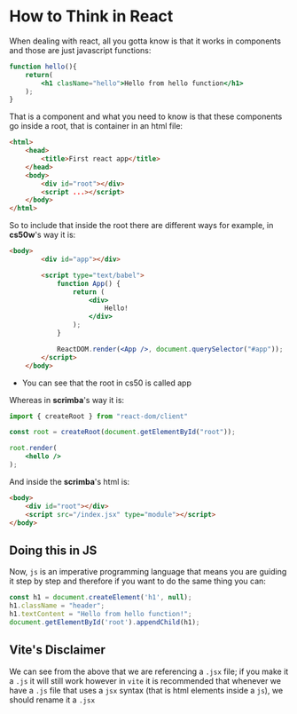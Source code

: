 # How to Think in React
When dealing with react, all you gotta know is that it works in components and those are just javascript functions:
```jsx
function hello(){
    return(
        <h1 clasName="hello">Hello from hello function</h1>
    );
}
```
That is a component and what you need to know is that these components go inside a root, that is container in an html file:
```html
<html>
    <head>
        <title>First react app</title>
    </head>
    <body>
        <div id="root"></div>
        <script ...></script>
    </body>
</html>
```
So to include that inside the root there are different ways for example, in **cs50w**'s way it is:
```html
<body>
        <div id="app"></div>

        <script type="text/babel">
            function App() {
                return (
                    <div>
                        Hello!
                    </div>
                );
            }

            ReactDOM.render(<App />, document.querySelector("#app"));
        </script>
    </body>
```
- You can see that the root in cs50 is called app

Whereas in **scrimba**'s way it is:
```jsx
import { createRoot } from "react-dom/client"

const root = createRoot(document.getElementById("root"));

root.render(
    <hello />
);
```

And inside the **scrimba**'s html is:
```html
<body>
	<div id="root"></div>
	<script src="/index.jsx" type="module"></script>
</body>
```
## Doing this in JS
Now, `js` is an imperative programming language that means you are guiding it step by step and therefore if you want to do the same thing you can:
```javascript
const h1 = document.createElement('h1', null);
h1.className = "header";
h1.textContent = "Hello from hello function!";
document.getElementById('root').appendChild(h1);
```


## Vite's Disclaimer    
We can see from the above that we are referencing a `.jsx` file; if you make it a `.js` it will still work however in `vite` it is recommended that whenever we have a `.js` file that uses a `jsx` syntax (that is html elements inside a `js`), we should rename it a `.jsx`